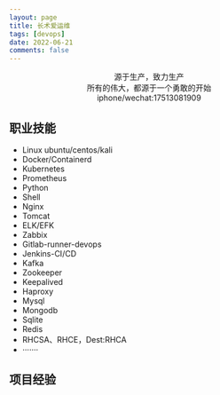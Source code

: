 ```yaml
---
layout: page
title: 长术爱运维
tags: [devops]
date: 2022-06-21
comments: false
---
```

    
<center>源于生产，致力生产</center>
<center>所有的伟大，都源于一个勇敢的开始</center>
<center>iphone/wechat:17513081909</center>

## 职业技能
* Linux ubuntu/centos/kali
* Docker/Containerd
* Kubernetes
* Prometheus
* Python
* Shell
* Nginx
* Tomcat
* ELK/EFK
* Zabbix
* Gitlab-runner-devops
* Jenkins-CI/CD
* Kafka
* Zookeeper
* Keepalived
* Haproxy
* Mysql
* Mongodb
* Sqlite
* Redis
* RHCSA、RHCE，Dest:RHCA
* ·······
## 项目经验

